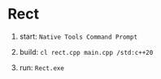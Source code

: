 # Rect

1. start:
  ``Native Tools Command Prompt``

2. build:
  ``cl rect.cpp main.cpp /std:c++20``

3. run:
   ``Rect.exe``
